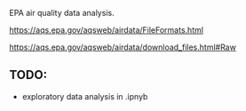 EPA air quality data analysis.

https://aqs.epa.gov/aqsweb/airdata/FileFormats.html

https://aqs.epa.gov/aqsweb/airdata/download_files.html#Raw


## TODO:
* exploratory data analysis in .ipnyb
